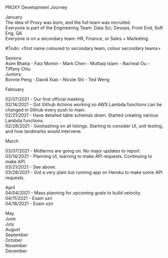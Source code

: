 PROXY Development Journey

January  
The idea of Proxy was born, and the full team was recruited.  
Everyone is part of the Engineering Team: Data Sci, Devops, Front End, Soft Eng, QA  
Everyone is on a secondary team: HR, Finance, or Sales + Marketing.  

#Todo: <first name coloured to secondary team, colour secondary teams>  

Seniors:  
Asim Bhatia  -  Faiz Momin  -  Mark Chen  -  Muttaqi Islam  -  Racheal Ou  -  Tiffany Chiu  
Juniors:  
Bonnie Peng  -  David Xiao  -  Nicole Shi  -  Ted Weng  


February  

02/07/2021 - Our first official meeting.  
02/14/2021 - Got Github Actions working so AWS Lambda functions can be changed in Github every push to main.  
02/21/2021 - Have detailed table schemas down. Started creating various Lambda functions.  
02/28/2021 - Geohashing on all listings. Starting to consider UI, unit testing, and how landmarks would intervene.  

March  
  
03/07/2021 - Midterms are going on. No major updates to report.  
03/14/2021 - Planning UI, learning to make API requests. Continuing to make API.  
03/21/2021 - See above.  
03/28/2021 - Got a very plain but running app on Heroku to make some API requests.  

April  
04/04/2021 - Mass planning for upcoming goals to build velocity.  
04/11/2021 - Exam szn  
04/18/2021 - Exam szn  

May  
June  
July  
August  
September  
October  
November  
December  
